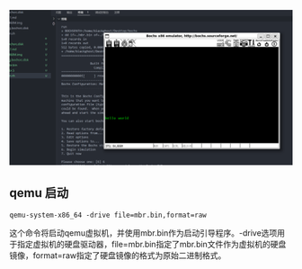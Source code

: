 


![Alt text](./img/image.png)


## qemu 启动

```
qemu-system-x86_64 -drive file=mbr.bin,format=raw
```
这个命令将启动qemu虚拟机，并使用mbr.bin作为启动引导程序。-drive选项用于指定虚拟机的硬盘驱动器，file=mbr.bin指定了mbr.bin文件作为虚拟机的硬盘镜像，format=raw指定了硬盘镜像的格式为原始二进制格式。